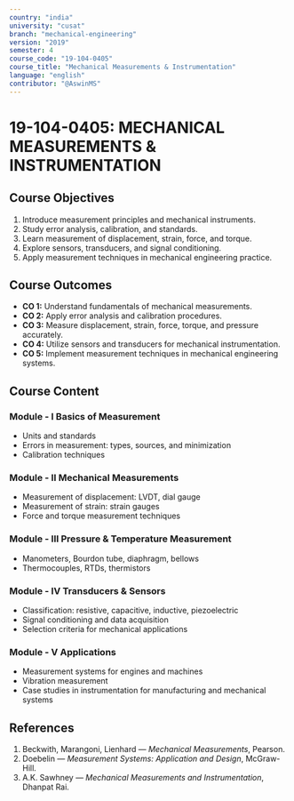 ```yaml
---
country: "india"
university: "cusat"
branch: "mechanical-engineering"
version: "2019"
semester: 4
course_code: "19-104-0405"
course_title: "Mechanical Measurements & Instrumentation"
language: "english"
contributor: "@AswinMS"
---
```


# 19-104-0405: MECHANICAL MEASUREMENTS & INSTRUMENTATION

## Course Objectives
1. Introduce measurement principles and mechanical instruments.
2. Study error analysis, calibration, and standards.
3. Learn measurement of displacement, strain, force, and torque.
4. Explore sensors, transducers, and signal conditioning.
5. Apply measurement techniques in mechanical engineering practice.

## Course Outcomes
* **CO 1:** Understand fundamentals of mechanical measurements.
* **CO 2:** Apply error analysis and calibration procedures.
* **CO 3:** Measure displacement, strain, force, torque, and pressure accurately.
* **CO 4:** Utilize sensors and transducers for mechanical instrumentation.
* **CO 5:** Implement measurement techniques in mechanical engineering systems.

## Course Content

### Module - I Basics of Measurement
* Units and standards
* Errors in measurement: types, sources, and minimization
* Calibration techniques

### Module - II Mechanical Measurements
* Measurement of displacement: LVDT, dial gauge
* Measurement of strain: strain gauges
* Force and torque measurement techniques

### Module - III Pressure & Temperature Measurement
* Manometers, Bourdon tube, diaphragm, bellows
* Thermocouples, RTDs, thermistors

### Module - IV Transducers & Sensors
* Classification: resistive, capacitive, inductive, piezoelectric
* Signal conditioning and data acquisition
* Selection criteria for mechanical applications

### Module - V Applications
* Measurement systems for engines and machines
* Vibration measurement
* Case studies in instrumentation for manufacturing and mechanical systems

## References
1. Beckwith, Marangoni, Lienhard — *Mechanical Measurements*, Pearson.
2. Doebelin — *Measurement Systems: Application and Design*, McGraw-Hill.
3. A.K. Sawhney — *Mechanical Measurements and Instrumentation*, Dhanpat Rai.
